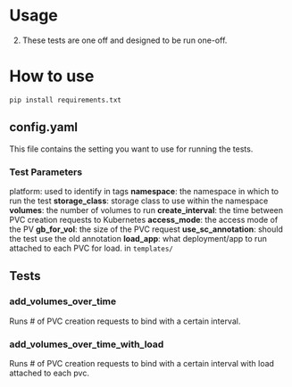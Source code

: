 # Usage

2. These tests are one off and designed to be run one-off.

# How to use

`pip install requirements.txt`

## config.yaml

This file contains the setting you want to use for running the tests.

### Test Parameters

platform:  used to identify in tags
**namespace**: the namespace in which to run the test
**storage_class**: storage class to use within the namespace
**volumes**: the number of volumes to run
**create_interval**: the time between PVC creation requests to Kubernetes
**access_mode**: the access mode of the PV
**gb_for_vol**: the size of the PVC request
**use_sc_annotation**: should the test use the old annotation
**load_app**: what deployment/app to run attached to each PVC for load. in `templates/`

## Tests

### add_volumes_over_time

Runs # of PVC creation requests to bind with a certain interval.

### add_volumes_over_time_with_load

Runs # of PVC creation requests to bind with a certain interval with load attached to each pvc.
